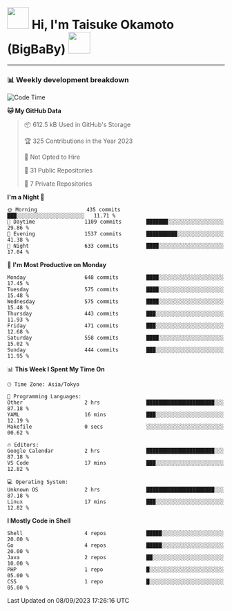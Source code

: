 <!-- Title -->
<h1>
    <img src="https://media.tenor.com/TlyRveJkgo4AAAAi/cloud-cloud-strife.gif" width="50"/> 
    Hi, I'm Taisuke Okamoto (BigBaBy) 
    <img src="https://media.tenor.com/TlyRveJkgo4AAAAi/cloud-cloud-strife.gif" width="50"/>
</h1>

---

<h3> 📊 Weekly development breakdown </h3>
<!-- waka-readme-stats -->

<!--START_SECTION:waka-->
![Code Time](http://img.shields.io/badge/Code%20Time-1%2C612%20hrs%209%20mins-blue)

**🐱 My GitHub Data** 

> 📦 612.5 kB Used in GitHub's Storage 
 > 
> 🏆 325 Contributions in the Year 2023
 > 
> 🚫 Not Opted to Hire
 > 
> 📜 31 Public Repositories 
 > 
> 🔑 7 Private Repositories 
 > 
**I'm a Night 🦉** 

```text
🌞 Morning                435 commits         ███░░░░░░░░░░░░░░░░░░░░░░   11.71 % 
🌆 Daytime                1109 commits        ███████░░░░░░░░░░░░░░░░░░   29.86 % 
🌃 Evening                1537 commits        ██████████░░░░░░░░░░░░░░░   41.38 % 
🌙 Night                  633 commits         ████░░░░░░░░░░░░░░░░░░░░░   17.04 % 
```
📅 **I'm Most Productive on Monday** 

```text
Monday                   648 commits         ████░░░░░░░░░░░░░░░░░░░░░   17.45 % 
Tuesday                  575 commits         ████░░░░░░░░░░░░░░░░░░░░░   15.48 % 
Wednesday                575 commits         ████░░░░░░░░░░░░░░░░░░░░░   15.48 % 
Thursday                 443 commits         ███░░░░░░░░░░░░░░░░░░░░░░   11.93 % 
Friday                   471 commits         ███░░░░░░░░░░░░░░░░░░░░░░   12.68 % 
Saturday                 558 commits         ████░░░░░░░░░░░░░░░░░░░░░   15.02 % 
Sunday                   444 commits         ███░░░░░░░░░░░░░░░░░░░░░░   11.95 % 
```


📊 **This Week I Spent My Time On** 

```text
🕑︎ Time Zone: Asia/Tokyo

💬 Programming Languages: 
Other                    2 hrs               ██████████████████████░░░   87.18 % 
YAML                     16 mins             ███░░░░░░░░░░░░░░░░░░░░░░   12.19 % 
Makefile                 0 secs              ░░░░░░░░░░░░░░░░░░░░░░░░░   00.62 % 

🔥 Editors: 
Google Calendar          2 hrs               ██████████████████████░░░   87.18 % 
VS Code                  17 mins             ███░░░░░░░░░░░░░░░░░░░░░░   12.82 % 

💻 Operating System: 
Unknown OS               2 hrs               ██████████████████████░░░   87.18 % 
Linux                    17 mins             ███░░░░░░░░░░░░░░░░░░░░░░   12.82 % 
```

**I Mostly Code in Shell** 

```text
Shell                    4 repos             █████░░░░░░░░░░░░░░░░░░░░   20.00 % 
Go                       4 repos             █████░░░░░░░░░░░░░░░░░░░░   20.00 % 
Java                     2 repos             ██░░░░░░░░░░░░░░░░░░░░░░░   10.00 % 
PHP                      1 repo              █░░░░░░░░░░░░░░░░░░░░░░░░   05.00 % 
CSS                      1 repo              █░░░░░░░░░░░░░░░░░░░░░░░░   05.00 % 
```




 Last Updated on 08/09/2023 17:26:16 UTC
<!--END_SECTION:waka-->
